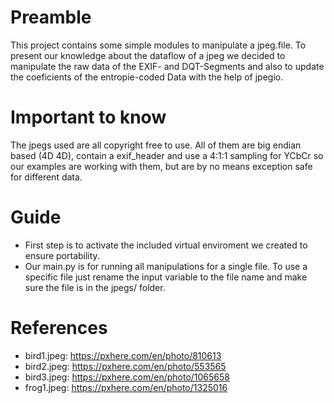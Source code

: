 # Preamble
This project contains some simple modules to manipulate a jpeg.file. To present our knowledge
about the dataflow of a jpeg we decided to manipulate the raw data of the EXIF- and DQT-Segments and also to update the coeficients of the entropie-coded Data with the help of jpegio.

# Important to know
The jpegs used are all copyright free to use. All of them are big endian based (4D 4D), contain a exif_header and use a 4:1:1 sampling for YCbCr so our examples are working with them, but are by no means exception safe for different data.

# Guide
- First step is to activate the included virtual enviroment we created to ensure portability.
- Our main.py is for running all manipulations for a single file. To use a specific file just rename the input variable to the file name and make sure the file is in the jpegs/ folder. 

# References
- bird1.jpeg: https://pxhere.com/en/photo/810613
- bird2.jpeg: https://pxhere.com/en/photo/553565
- bird3.jpeg: https://pxhere.com/en/photo/1065658
- frog1.jpeg: https://pxhere.com/en/photo/1325016
